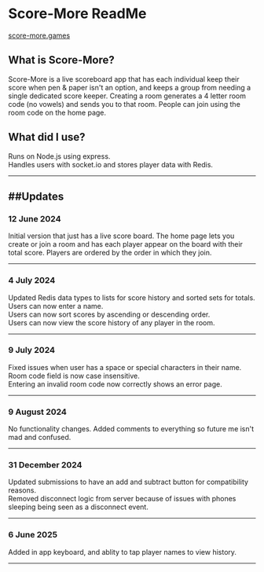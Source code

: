 # Score-More ReadMe

[score-more.games](https://scoremore.games)

## What is Score-More?
Score-More is a live scoreboard app that has each individual keep their score when pen & paper isn't an option, and keeps a group from needing a single dedicated score keeper.
Creating a room generates a 4 letter room code (no vowels) and sends you to that room. People can join using the room code on the home page.


## What did I use?
Runs on Node.js using express.\
Handles users with socket.io and stores player data with Redis.

---
##Updates
---

### 12 June 2024
Initial version that just has a live score board. The home page lets you create or join a room and has each player appear on the board with their total score. Players are ordered by the order in which they join.

---

### 4 July 2024
Updated Redis data types to lists for score history and sorted sets for totals.\
Users can now enter a name.\
Users can now sort scores by ascending or descending order.\
Users can now view the score history of any player in the room.

---

### 9 July 2024
Fixed issues when user has a space or special characters in their name.\
Room code field is now case insensitive.\
Entering an invalid room code now correctly shows an error page.

---

### 9 August 2024
No functionality changes. Added comments to everything so future me isn't mad and confused.

---

### 31 December 2024

Updated submissions to have an add and subtract button for compatibility reasons.\
Removed disconnect logic from server because of issues with phones sleeping being seen as a disconnect event.

---

### 6 June 2025

Added in app keyboard, and ablity to tap player names to view history.

---
